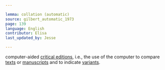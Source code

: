 ```yaml
---

lemma: collation (automatic)
source: gilbert_automatic_1973
page: 139
language: English
contributor: Elisa
last_updated_by: Jesse

---
```


computer-aided [critical editions](editionCritical.html), i.e., the use of the computer to compare [texts](text.html) or [manuscripts](manuscript.html) and to indicate [variants](variant.html).

